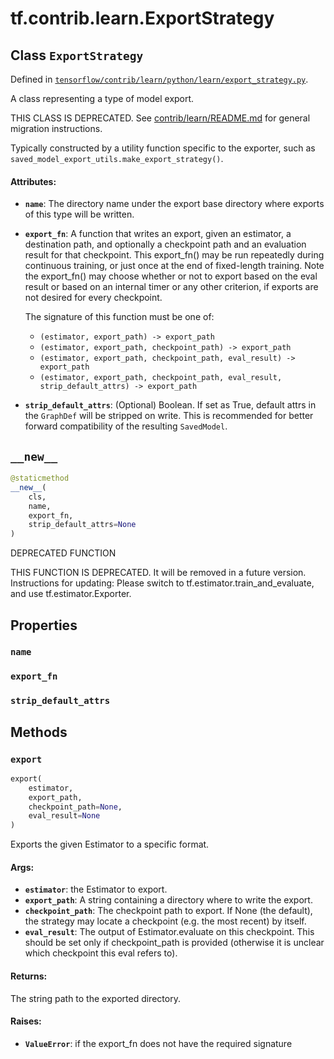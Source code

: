 <div itemscope itemtype="http://developers.google.com/ReferenceObject">
<meta itemprop="name" content="tf.contrib.learn.ExportStrategy" />
<meta itemprop="path" content="Stable" />
<meta itemprop="property" content="name"/>
<meta itemprop="property" content="export_fn"/>
<meta itemprop="property" content="strip_default_attrs"/>
<meta itemprop="property" content="__new__"/>
<meta itemprop="property" content="export"/>
</div>

# tf.contrib.learn.ExportStrategy

## Class `ExportStrategy`





Defined in [`tensorflow/contrib/learn/python/learn/export_strategy.py`](/code/stable/tensorflow/contrib/learn/python/learn/export_strategy.py).

A class representing a type of model export.

THIS CLASS IS DEPRECATED. See
[contrib/learn/README.md](https://www.tensorflow.org/code/tensorflow/contrib/learn/README.md)
for general migration instructions.

Typically constructed by a utility function specific to the exporter, such as
`saved_model_export_utils.make_export_strategy()`.

#### Attributes:

* <b>`name`</b>: The directory name under the export base directory where exports of
    this type will be written.
* <b>`export_fn`</b>: A function that writes an export, given an estimator, a
    destination path, and optionally a checkpoint path and an evaluation
    result for that checkpoint.  This export_fn() may be run repeatedly during
    continuous training, or just once at the end of fixed-length training.
    Note the export_fn() may choose whether or not to export based on the eval
    result or based on an internal timer or any other criterion, if exports
    are not desired for every checkpoint.

  The signature of this function must be one of:

    * `(estimator, export_path) -> export_path`
    * `(estimator, export_path, checkpoint_path) -> export_path`
    * `(estimator, export_path, checkpoint_path, eval_result) -> export_path`
    * `(estimator, export_path, checkpoint_path, eval_result,
        strip_default_attrs) -> export_path`
* <b>`strip_default_attrs`</b>: (Optional) Boolean. If set as True, default attrs in
      the `GraphDef` will be stripped on write. This is recommended for better
      forward compatibility of the resulting `SavedModel`.

<h2 id="__new__"><code>__new__</code></h2>

``` python
@staticmethod
__new__(
    cls,
    name,
    export_fn,
    strip_default_attrs=None
)
```

DEPRECATED FUNCTION

THIS FUNCTION IS DEPRECATED. It will be removed in a future version.
Instructions for updating:
Please switch to tf.estimator.train_and_evaluate, and use tf.estimator.Exporter.



## Properties

<h3 id="name"><code>name</code></h3>



<h3 id="export_fn"><code>export_fn</code></h3>



<h3 id="strip_default_attrs"><code>strip_default_attrs</code></h3>





## Methods

<h3 id="export"><code>export</code></h3>

``` python
export(
    estimator,
    export_path,
    checkpoint_path=None,
    eval_result=None
)
```

Exports the given Estimator to a specific format.

#### Args:

* <b>`estimator`</b>: the Estimator to export.
* <b>`export_path`</b>: A string containing a directory where to write the export.
* <b>`checkpoint_path`</b>: The checkpoint path to export.  If None (the default),
    the strategy may locate a checkpoint (e.g. the most recent) by itself.
* <b>`eval_result`</b>: The output of Estimator.evaluate on this checkpoint.  This
    should be set only if checkpoint_path is provided (otherwise it is
    unclear which checkpoint this eval refers to).


#### Returns:

The string path to the exported directory.


#### Raises:

* <b>`ValueError`</b>: if the export_fn does not have the required signature



